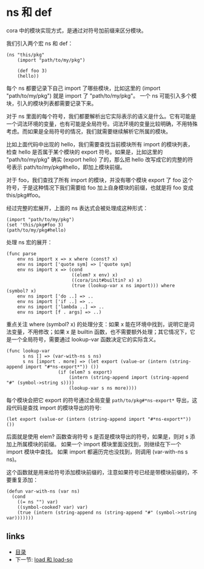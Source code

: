 # ns 和 def

cora 中的模块实现方式，是通过对符号加前缀来区分模块。

我们引入两个宏 ns 和 def：

```
(ns "this/pkg"
	(import "path/to/my/pkg")
	
	(def foo 3)
	(hello))
```

每个 ns 都要记录下自己 import 了哪些模块，比如这里的 (import "path/to/my/pkg") 就是 import 了 "path/to/my/pkg"。
一个 ns 可能引入多个模块，引入的模块列表都需要记录下来。

对于 ns 里面的每个符号，我们都要解析出它实际表示的语义是什么。它有可能是一个词法环境的变量，也有可能是全局符号。词法环境的变量比较明确，不用特殊考虑。而如果是全局符号的情况，我们就需要继续解析它所属的模块。

比如上面代码中出现的 hello，我们需要查找当前模块所有 import 的模块列表，检查 hello 是否属于某个模块的 export 符号。如果是，比如这里的 "path/to/my/pkg" 确实 (export hello) 了的，那么把 hello 改写成它的完整的符号表示 path/to/my/pkg#hello，即加上模块前缀。

对于 foo，我们查找了所有 import 的模块，并没有哪个模块 export 了 foo 这个符号，于是这种情况下我们需要给 foo 加上自身模块的前缀，也就是将 foo 变成 this/pkg#foo。

经过完整的宏展开，上面的 ns 表达式会被处理成这种形式：

```
(import "path/to/my/pkg")
(set 'this/pkg#foo 3)
(path/to/my/pkg#hello)
```

处理 ns 宏的展开：

```
(func parse
	env ns import x => x where (const? x)
	env ns import ['quote sym] => ['quote sym]
	env ns import x => (cond
						((elem? x env) x)
						((cora/init#builtin? x) x)
						(true (lookup-var x ns import))) where (symbol? x)
	env ns import ['do ..] => ..
	env ns import ['if ..] => ..
	env ns import ['lambda ..] => ..
	env ns import [f . args] => ..)
```

重点关注 where (symbol? x) 的处理分支：如果 x 能在环境中找到，说明它是词法变量，不用修改；如果 x 是 builtin 函数，也不需要额外处理；其它情况下，它是一个全局符号，需要通过 lookup-var 函数决定它的实际含义。

```
(func lookup-var
      s ns [] => (var-with-ns s ns)
      s ns [import . more] => (let export (value-or (intern (string-append import "#*ns-export*")) ())
				   (if (elem? s export)
				       (intern (string-append import (string-append "#" (symbol->string s))))
				       (lookup-var s ns more))))
```

每个模块会把它 export 的符号通过全局变量 `path/to/pkg#*ns-export*` 导出，这段代码是查找 import 的模块导出的符号:

```
(let export (value-or (intern (string-append import "#*ns-export*")) ())
```

后面就是使用 elem? 函数查询符号 s 是否是模块导出的符号，如果是，则对 s 添加上所属模块的前缀。
如果一个 import 模块里面没找到，则继续在下一个 import 模块中查找。
如果 import 都遍历完也没找到，则调用 (var-with-ns s ns)。

这个函数就是用来给符号添加模块前缀的，注意如果符号已经是带模块前缀的，不要重复添加：

```
(defun var-with-ns (var ns)
  (cond
    ((= ns "") var)
    ((symbol-cooked? var) var)
    (true (intern (string-append ns (string-append "#" (symbol->string var)))))))
```

## links
   * [目录](<SUMMARY.md>)
   * 下一节: [load 和 load-so](<08.2.md>)
